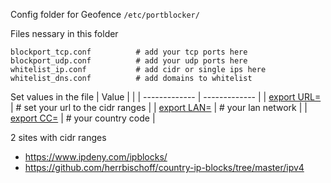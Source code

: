 Config folder for Geofence
`/etc/portblocker/`

Files nessary in this folder
```
blockport_tcp.conf          # add your tcp ports here
blockport_udp.conf          # add your udp ports here
whitelist_ip.conf           # add cidr or single ips here
whitelist_dns.conf          # add domains to whitelist
```
Set values in the file
| Value  |  |
| ------------- | ------------- |
| [export URL=](https://github.com/swetoast/my-unattended-scripts/blob/1a5afacaf69928b53162244251fc8974412687dd/security/geofence.sh#L10) | # set your url to the cidr ranges |
| [export LAN=](https://github.com/swetoast/my-unattended-scripts/blob/1a5afacaf69928b53162244251fc8974412687dd/security/geofence.sh#L6) | # your lan network |
| [export CC=](https://github.com/swetoast/my-unattended-scripts/blob/1a5afacaf69928b53162244251fc8974412687dd/security/geofence.sh#L15) | # your country code |

2 sites with cidr ranges
* https://www.ipdeny.com/ipblocks/
* https://github.com/herrbischoff/country-ip-blocks/tree/master/ipv4
